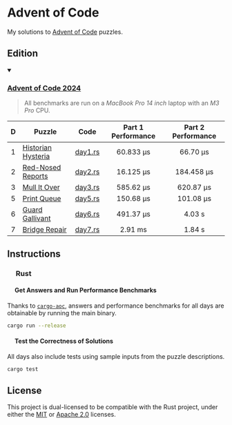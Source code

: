 # Advent of Code

My solutions to [Advent of Code](https://adventofcode.com) puzzles.

## Edition

<details open><summary><h3><a href="https://adventofcode.com/2024">Advent of Code 2024</a></h3></summary>

> All benchmarks are run on a *MacBook Pro 14 inch* laptop with an *M3 Pro* CPU.

| D | Puzzle                                                    |              Code              | Part 1 Performance | Part 2 Performance |
|:-:|-----------------------------------------------------------|:------------------------------:|:------------------:|:------------------:|
| 1 | [Historian Hysteria](https://adventofcode.com/2024/day/1) | [day1.rs](aoc2024/src/day1.rs) |     60.833 µs      |      66.70 µs      |
| 2 | [Red-Nosed Reports](https://adventofcode.com/2024/day/2)  | [day2.rs](aoc2024/src/day2.rs) |     16.125 µs      |     184.458 µs     |
| 3 | [Mull It Over](https://adventofcode.com/2024/day/3)       | [day3.rs](aoc2024/src/day3.rs) |     585.62 µs      |     620.87 µs      |
| 5 | [Print Queue](https://adventofcode.com/2024/day/5)        | [day5.rs](aoc2024/src/day5.rs) |     150.68 µs      |     101.08 µs      |
| 6 | [Guard Gallivant](https://adventofcode.com/2024/day/6)    | [day6.rs](aoc2024/src/day6.rs) |     491.37 µs      |       4.03 s       |
| 7 | [Bridge Repair](https://adventofcode.com/2024/day/7)      | [day7.rs](aoc2024/src/day7.rs) |      2.91 ms       |       1.84 s       |
</details>

## Instructions

### <a href="#-rust"><img src="https://rustacean.net/assets/rustacean-flat-noshadow.svg" width="16" height="16"></a> Rust

#### <a href="#-test-the-correctness-of-solutions"><img src="https://www.svgrepo.com/show/271355/rocket-ship-rocket.svg" width="14" height="14"></a> Get Answers and Run Performance Benchmarks

Thanks to [`cargo-aoc`](https://github.com/gobanos/cargo-aoc), answers and performance benchmarks for all days are obtainable by
running the main binary.

```bash
cargo run --release
```

#### <a href="#-test-the-correctness-of-solutions"><img src="https://www.svgrepo.com/show/269868/lab.svg" width="14" height="14"></a> Test the Correctness of Solutions

All days also include tests using sample inputs from the puzzle descriptions.

```bash
cargo test
```

## License

This project is dual-licensed to be compatible with the Rust project, under either the [MIT](LICENSE-MIT)
or [Apache 2.0](LICENSE-APACHE) licenses.
